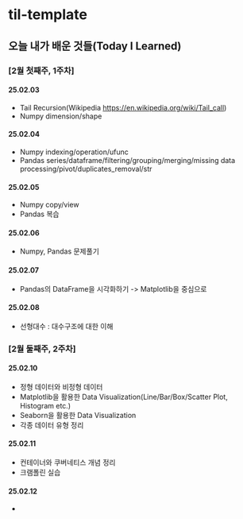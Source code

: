 # til-template

## 오늘 내가 배운 것들(Today I Learned)

### [2월 첫째주, 1주차]

#### 25.02.03
- Tail Recursion(Wikipedia https://en.wikipedia.org/wiki/Tail_call)
- Numpy dimension/shape

#### 25.02.04
- Numpy indexing/operation/ufunc
- Pandas series/dataframe/filtering/grouping/merging/missing data processing/pivot/duplicates_removal/str

#### 25.02.05
- Numpy copy/view
- Pandas 복습

#### 25.02.06
- Numpy, Pandas 문제풀기

#### 25.02.07
- Pandas의 DataFrame을 시각화하기 -> Matplotlib을 중심으로

#### 25.02.08
- 선형대수 : 대수구조에 대한 이해


### [2월 둘째주, 2주차]

#### 25.02.10
- 정형 데이터와 비정형 데이터
- Matplotlib을 활용한 Data Visualization(Line/Bar/Box/Scatter Plot, Histogram etc.)
- Seaborn을 활용한 Data Visualization
- 각종 데이터 유형 정리

#### 25.02.11
- 컨테이너와 쿠버네티스 개념 정리
- 크램폴린 실습

#### 25.02.12
-